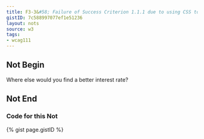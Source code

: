 ```yaml
---
title: F3-3&#58; Failure of Success Criterion 1.1.1 due to using CSS to include images that convey important information
gistID: 7c588997077ef1e51236
layout: nots
source: w3
tags:
- wcag111
---
```


<h2 aria-describedby="{{ page.gistID }}">Not Begin</h2>
<div class="rendered-not">
<p id="bestinterest" style="background: transparent url(/images/TopRate.png) no-repeat top left;" >
Where else would you find a better interest rate?
<p>
<script type="text/javascript">
var newP = document.createElement('p');
var newPText = document.createTextNode('Where else would you find a better interest rate?');
newP.appendChild(newPText);
newP.style.background = 'transparent url(/images/TopRate.png) no-repeat top left';
document.body.appendChild(newP);
</script>
</div> <!-- rendered-not -->

<h2 aria-describedby="{{ page.gistID }}">Not End</h2>

<h3 aria-describedby="{{ page.gistID }}">Code for this Not</h3>
{% gist page.gistID %}